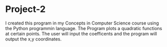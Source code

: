 # Project-2
I created this program in my Concepts in Computer Science course using the Python programmin language. The Program plots a quadratic functions at certain points. The user will input the coefficents and the program will output the x,y coordinates. 
